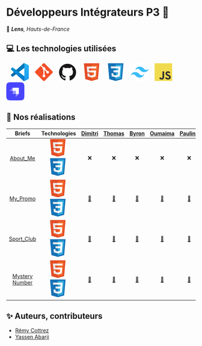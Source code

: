 # Développeurs Intégrateurs P3 🚀

📍 ***Lens**, Hauts-de-France*

## 💻 Les technologies utilisées

&nbsp;&nbsp;
![img_vscode](./img/vscode.svg)
&nbsp;&nbsp;
![img_git](./img/git.svg)
&nbsp;&nbsp;
![img_github](./img/github.svg)
&nbsp;&nbsp;
![img_html](./img/html.svg)
&nbsp;&nbsp;
![img_css](./img/css.svg)
&nbsp;&nbsp;
![img_tailwind](./img/tailwind.svg)
&nbsp;&nbsp;
![img_javascript](./img/javascript.svg)
&nbsp;&nbsp;
![img_strapi](./img/strapi.svg)

## 🚀 Nos réalisations

| Briefs | Technologies | <a href="https://github.com/PandaaxDvlpt">Dimitri</a> | <a href="https://github.com/LaCageANicolas">Thomas</a> | <a href="https://github.com/Drakane">Byron</a> | <a href="https://github.com/oumaima-gaghou">Oumaima</a> | <a href="https://github.com/Pauline-13">Pauline</a> | <a href="https://github.com/Sirolbfr">Loris</a> | <a href="https://github.com/Fionacz">Fiona</a> | <a href="https://github.com/bryanT062">Bryan</a> | <a href="https://github.com/Audrey2046">Audrey</a> | <a href="https://github.com/AlirezaAlavi7713">Alireza</a> | <a href="https://github.com/Tonny654">Tony</a> | <a href="https://github.com/nasskconcept">Nassima</a> | <a href="https://github.com/SofiaB25">Sofia</a> | <a href="https://github.com/tuirz">Luigi</a> |
| :----: | :----: | :----: | :----: | :----: | :----: | :----: | :----: | :----: | :----: | :----: | :----: | :----: | :----: | :----: | :----: |
| [About_Me](https://github.com/DEV-INTE-P3-LENS-2025/about_me) | ![img_html](./img/html.svg)&nbsp;![img_css](./img/css.svg)&nbsp; | ❌ | ❌ | ❌ | ❌ | ❌ | ❌ | ❌ | ❌ | ❌ | ❌ | ❌ | ❌ | ❌ | ❌ |
| [My_Promo](https://github.com/DEV-INTE-P3-LENS-2025/my_promo) | ![img_html](./img/html.svg)&nbsp;![img_css](./img/css.svg)&nbsp; | <a href="https://github.com/PandaaxDvlpt/brief1_DC/"> 🔗 </a> | <a href="https://github.com/LaCageANicolas/my_promo-TB"> 🔗 </a> | <a href="https://github.com/Drakane/my_promo-CB"> 🔗 </a> | <a href="https://github.com/oumaima-gaghou/my_promo-ag"> 🔗 </a> | <a href="https://github.com/Pauline-13My_promo-TP"> 🔗 </a> | <a href="https://github.com/Sirolbfr/my_promo-lb"> 🔗 </a> | <a href="https://github.com/Fionacz/my_promo_fc"> 🔗 </a> | <a href="https://github.com/bryanT062/my_promo-BT"> 🔗 </a> | <a href="https://github.com/Audrey2046"> 🔗 </a> | <a href="https://github.com/AlirezaAlavi7713"> 🔗 </a> | <a href="https://github.com/Tonny654/my_promo-TL"> 🔗 </a> | <a href="https://github.com/nasskconcept/MaPromo"> 🔗 </a> | <a href="https://github.com/SofiaB25/my_promo-sb"> 🔗 </a> | <a href="https://github.com/tuirz/mypromo-ls"> 🔗 </a> |
| [Sport_Club](https://github.com/DEV-INTE-P3-LENS-2025/sport_club) | ![img_html](./img/html.svg)&nbsp;![img_css](./img/css.svg)&nbsp; | <a href="https://github.com/PandaaxDvlpt"> 🔗 </a> | <a href="https://github.com/LaCageANicolas"> 🔗 </a> | <a href="https://github.com/Drakane"> 🔗 </a> | <a href="https://github.com/oumaima-gaghou"> 🔗 </a> | <a href="https://github.com/Pauline-13"> 🔗 </a> | <a href="https://github.com/Sirolbfr"> 🔗 </a> | <a href="https://github.com/Fionacz"> 🔗 </a> | <a href="https://github.com/bryanT062"> 🔗 </a> | <a href="https://github.com/Audrey2046"> 🔗 </a> | <a href="https://github.com/AlirezaAlavi7713"> 🔗 </a> | <a href="https://github.com/Tonny654"> 🔗 </a> | <a href="https://github.com/nasskconcept"> 🔗 </a> | <a href="https://github.com/SofiaB25"> 🔗 </a> | <a href="https://github.com/"> 🔗 </a> |
| [Mystery Number](https://github.com/DEV-INTE-P3-LENS-2025/mystery-number) | ![img_html](./img/html.svg)&nbsp;![img_css](./img/css.svg)&nbsp; | <a href="https://github.com/PandaaxDvlpt"> 🔗 </a> | <a href="https://github.com/LaCageANicolas"> 🔗 </a> | <a href="https://github.com/Drakane"> 🔗 </a> | <a href="https://github.com/oumaima-gaghou"> 🔗 </a> | <a href="https://github.com/Pauline-13"> 🔗 </a> | <a href="https://github.com/Sirolbfr"> 🔗 </a> | <a href="https://github.com/Fionacz"> 🔗 </a> | <a href="https://github.com/bryanT062"> 🔗 </a> | <a href="https://github.com/Audrey2046"> 🔗 </a> | <a href="https://github.com/AlirezaAlavi7713"> 🔗 </a> | <a href="https://github.com/Tonny654"> 🔗 </a> | <a href="https://github.com/nasskconcept"> 🔗 </a> | <a href="https://github.com/SofiaB25"> 🔗 </a> | <a href="https://github.com/"> 🔗 </a> |

## ✨ Auteurs, contributeurs

* [Rémy Cottrez](https://github.com/RemyCTRZ)
* [Yassen Abarji](https://github.com/orgs/DEV-INTE-P3-LENS-2025/people/yabarji59)
